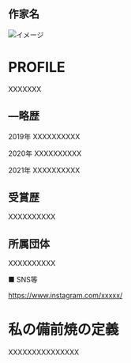 ## 作家名

![イメージ](https://pbs.twimg.com/media/FlGox_aaYAANYg0?format=jpg&name=medium)

# PROFILE

XXXXXXX

## ―略歴

2019年
XXXXXXXXXX

2020年
XXXXXXXXXX

2021年
XXXXXXXXXX

## 受賞歴

XXXXXXXXXX

## 所属団体

XXXXXXXXXX

■ SNS等

https://www.instagram.com/xxxxx/

# 私の備前焼の定義

XXXXXXXXXXXXXXX
